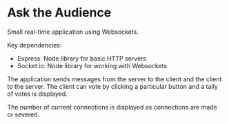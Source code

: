 # Ask the Audience

Small real-time application using Websockets.

Key dependencies:
* Express: Node library for basic HTTP servers
* Socket.io: Node library for working with Websockets


The application sends messages from the server to the client and the client to the server. The client can vote by clicking a particular button and a tally of votes is displayed.

The number of current connections is displayed as connections are made or severed.
